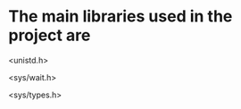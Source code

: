 # The main libraries used in the project are





<unistd.h>


<sys/wait.h>


<sys/types.h>

<iostream>